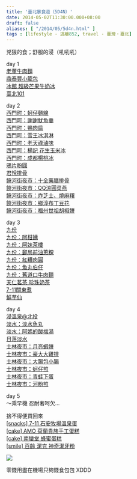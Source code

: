 ```yaml
---
title: '臺北暴食遊（5D4N）'
date: 2014-05-02T11:30:00.000+08:00
draft: false
aliases: [ "/2014/05/5d4n.html" ]
tags : [lifestyle - 逃離852, travel - 臺灣・臺北]
---
```


兇狠的食；舒服的浸（吼吼吼）  
  
day 1  
[老董牛肉麵](https://hidie.net/taipei1a/)  
[鼎泰豐小籠包](https://hidie.net/taipei1b/)  
[冰館 超級芒果牛奶冰](https://hidie.net/taipei1c/)  
[臺北101](https://hidie.net/taipei1d/)  
  
day 2  
[西門町：蚵仔麵線](https://hidie.net/taipei2a/)  
[西門町：謝謝魷魚羹](https://hidie.net/taipei2b/)  
[西門町：鴨肉扁](https://hidie.net/taipei2c/)  
[西門町：雪王冰淇淋](https://hidie.net/taipei2d/)  
[西門町：老天祿滷味](https://hidie.net/taipei2e/)  
[西門町：楊記 花生玉米冰](https://hidie.net/taipei2f/)  
[西門町：成都楊桃冰](https://hidie.net/taipei2g/)  
[鴉片粉圓](https://hidie.net/taipei2h/)  
[君悅排骨](https://hidie.net/taipei2i/)  
[饒河街夜市：十全藥膳排骨](https://hidie.net/taipei2j/)  
[饒河街夜市：QQ涼圓菜燕](https://hidie.net/taipei2k/)  
[饒河街夜市：炸芝士、燒麻糬](https://hidie.net/taipei2l/)  
[饒河街夜市：鄉淳布丁豆花](https://hidie.net/taipei2m/)  
[饒河街夜市：福州世祖胡椒餅](https://hidie.net/taipei2n/)  

  

day 3  
[九份](https://hidie.net/taipei3a/)  
[九份：阿柑姨](https://hidie.net/taipei3b/)  
[九份：阿妹茶樓](https://hidie.net/taipei3c/)  
[九份：郵局前油蔥粿](https://hidie.net/taipei3d/)  
[九份：紅糟肉圓](https://hidie.net/taipei3e/)  
[九份：魚丸伯仔](https://hidie.net/taipei3f/)  
[九份：舊道口牛肉麵](https://hidie.net/taipei3g/)  
[天仁茗茶 珍珠奶茶](https://hidie.net/taipei3h/)  
[7-11關東煮](https://hidie.net/taipei3i/)  
[鮮芋仙](https://hidie.net/taipei3j/)

  

day 4  
[浸溫泉@北投](https://hidie.net/taipei4a/)  
[淡水：淡水魚丸](https://hidie.net/taipei4b/)  
[淡水：阿媽的酸梅湯](https://hidie.net/taipei4c/)  
[日落淡水](https://hidie.net/taipei4d/)  
[士林夜市：月亮蝦餅](https://hidie.net/taipei4e/)  
[士林夜市：豪大大雞排](https://hidie.net/taipei4f/)  
[士林夜市：大腸包小腸](https://hidie.net/taipei4g/)  
[士林夜市：蚵仔煎](https://hidie.net/taipei4h/)  
[士林夜市：青蛙下蛋](https://hidie.net/taipei4i/)  
[士林夜市：河粉煎](https://hidie.net/taipei4j/)  
  
  
day 5  
～乘早機 忍耐著呵欠...  
  
捨不得便買回來  
[\[snacks\] 7-11 石安牧場溫泉蛋](https://hidie.net/sevenonsenegg/)  
[\[cake\] AMO 荷蘭貴族手工蛋糕](https://hidie.net/amo/)  
[\[cake\] 南蠻堂 蜂蜜蛋糕](https://hidie.net/nanmantang/)  
[\[smile\] 百齡 潔克 神奇潔牙粉](https://hidie.net/smiling/)  
  
  

![](/images/taipei5d4n.jpg)

零錢用盡在機場只夠錢食包包 XDDD
